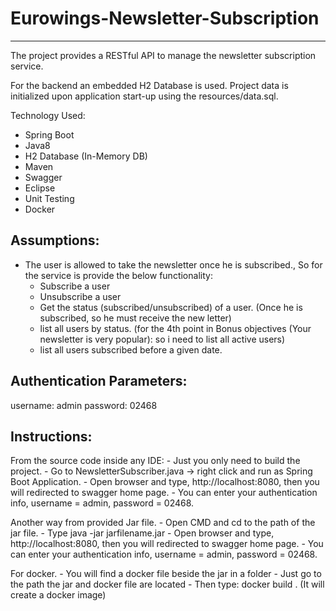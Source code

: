 # Eurowings-Newsletter-Subscription
-----------------------------------
The project provides a RESTful API to manage the newsletter subscription service.

For the backend an embedded H2 Database is used. Project data is initialized upon application start-up using the resources/data.sql.

Technology Used:
- Spring Boot
- Java8
- H2 Database (In-Memory DB)
- Maven
- Swagger
- Eclipse
- Unit Testing
- Docker

Assumptions: 
-------------
- The user is allowed to take the newsletter once he is subscribed., So for the service is provide the below functionality:
  - Subscribe a user
  - Unsubscribe a user
  - Get the status (subscribed/unsubscribed) of a user. (Once he is subscribed, so he must receive the new letter)
  - list all users by status. (for the 4th point in Bonus objectives (Your newsletter is very popular): so i need to list all active users)
  - list all users subscribed before a given date.

Authentication Parameters:
--------------------------
  username:	admin
  password: 02468
  
  
Instructions:
-------------
From the source code inside any IDE: 
	- Just you only need to build the project.
	- Go to NewsletterSubscriber.java -> right click and run as Spring Boot Application.
	- Open browser and type, http://localhost:8080, then you will redirected to swagger home page.
	- You can enter your authentication info, username = admin, password = 02468.

Another way from provided Jar file.
	- Open CMD and cd to the path of the jar file.
	- Type java -jar jarfilename.jar
	- Open browser and type, http://localhost:8080, then you will redirected to swagger home page.
	- You can enter your authentication info, username = admin, password = 02468.

For docker.
	- You will find a docker file beside the jar in a folder
	- Just go to the path the jar and docker file are located
	- Then type: docker build . (It will create a docker image)
	





